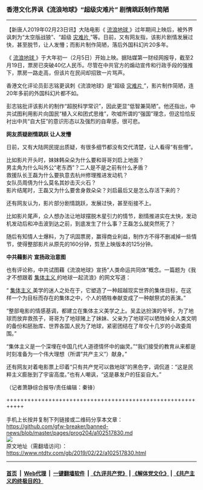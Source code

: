 ### 香港文化界讽《流浪地球》“超级灾难片” 剧情跳跃制作简陋
------------------------

<div class="post_content">
 <p>
  【新唐人2019年02月23日讯】大陆电影《
  <a href="https://www.ntdtv.com/gb/流浪地球.htm">
   流浪地球
  </a>
  》过年期间上映后，被外界讽刺为“太空版战狼”、“超级
  <a href="https://www.ntdtv.com/gb/灾难片.htm">
   灾难片
  </a>
  ”等。日前，又有网友指，该影片剧情发展过快，甚至脱节，让人发懵；而影片制作简陋，落后外国科幻片20多年。
 </p>
 <p>
  《
  <a href="https://www.ntdtv.com/gb/流浪地球.htm">
   流浪地球
  </a>
  》于大年初一（2月5日）开始上映。据陆媒第一财经网报导，截至2月19日，票房已突破40亿人民币。尽管在中共官方的煽动宣传和行政手段的强推下，票房一路走高，但该片在民间却招致一片骂声。
 </p>
 <p>
  香港文化评论员彭志铭更讽刺《流浪地球》是“超级
  <a href="https://www.ntdtv.com/gb/灾难片.htm">
   灾难片
  </a>
  ”，影片制作简陋，连20年多前的外国科幻片都不如。
 </p>
 <p>
  彭志铭批评该影片的制作“超脱科学常识”，因此更显“低智兼简陋”。他还指出，中共试图利用影片向国民“植入义和团式思维”，吹嘘所谓的“强国”理念，但这恰恰反衬出中共“自大狂”的意识形态以及强烈的自卑感，很可悲。
 </p>
 <p>
  <strong>
   网友质疑剧情跳跃 让人发懵
  </strong>
 </p>
 <p>
  日前，又有大陆网民提出质疑，有很多细节都没有交代清楚，让人看得“有些懵”。
 </p>
 <p>
  比如影片开头时，妹妹韩朵朵为什么要和哥哥刘启上地面？
  <br>
   男主角为什么叫外公“老东西”？二人是不是之前有什么矛盾？
   <br/>
   救援队长王磊为什么要执意去杭州修理推进发动机？
   <br/>
   女队员周倩为什么莫名其妙击灭火石？
   <br/>
   影片结尾时，王磊又为什么要舍身救朵朵？刘启最后又是怎么存活下来的？
  </br>
 </p>
 <p>
  还有网友认为，影片部分剧情跳跃，发展过快，甚至衔接不上。
 </p>
 <p>
  比如影片尾声，众人想办法让地球摆脱木星引力的情节，剧情推进实在太快，发动机发动后和冲击波到达之前，到底发生了什么事？王磊怎么就突然死了？
 </p>
 <p>
  随后有知情人士爆料，为了巩固票房，赢得商业利益，制作方不得不删减掉一些情节，使得整部影片从原先的160分钟，剪至上映版本的125分钟。
 </p>
 <p>
  <strong>
   中共藉影片 宣扬政治意图
  </strong>
 </p>
 <p>
  也有评论称，中共试图藉《流浪地球》宣扬“人类命运共同体”概念。一篇题为《我才不想跟着
  <a href="https://www.ntdtv.com/gb/集体主义.htm">
   集体主义
  </a>
  的地球一起流浪》的网文写道：
 </p>
 <p>
  “
  <a href="https://www.ntdtv.com/gb/集体主义.htm">
   集体主义
  </a>
  美学的迷人之处在于，它塑造了一种超越现实世界的集体目标，在这样一个为目标而存在的集体之中，个人的牺牲奉献变成了一种献祭式的表演。”
 </p>
 <p>
  “整部电影的情感基调，都建立在集体主义美学之上。吴孟达扮演的爷爷，为了地球而放弃救孩子，哥哥为了地球赌上了妹妹、父亲为了地球可以牺牲掉全人类文明的备份和胚胎库、世界各国人民为了地球，紧密团结在了年仅十几岁的小政委周围。”
 </p>
 <p>
  “集体主义是一个深埋在中国几代人道德情怀中的幽灵。”“我们接受的教育从来都是时刻准备为一个伟大理想（所谓“共产主义”）献身。”
 </p>
 <p>
  还有网友对着电影票上印着“只有共产党可以救地球”的黑色字，调侃道：“这是民粹主义膨胀到了宇宙高度。”也有人嘲讽，“这是暴发户的狂妄自大。”
 </p>
 <p>
  （记者萧静综合报导/责任编辑：秦锋）
 </p>
 <div class="single_ad">
 </div>
</div>

+++++++++++++++++++++++++++++++++++++++++++++++++++++++++++<br/><br/>
手机上长按并复制下列链接或二维码分享本文章：<br/>
https://github.com/gfw-breaker/banned-news/blob/master/pages/prog204/a102517830.md <br/>
<a href='https://github.com/gfw-breaker/banned-news/blob/master/pages/prog204/a102517830.md'><img src='https://github.com/gfw-breaker/banned-news/blob/master/pages/prog204/a102517830.md.png'/></a> <br/>
原文地址（需翻墙访问）：https://www.ntdtv.com/gb/2019/02/22/a102517830.html


------------------------
#### [首页](https://github.com/gfw-breaker/banned-news/blob/master/README.md) &nbsp;|&nbsp; [Web代理](https://github.com/labour-camp/helloworld) &nbsp;|&nbsp; [一键翻墙软件](https://github.com/gfw-breaker/nogfw/blob/master/README.md) &nbsp;| [《九评共产党》](https://github.com/gfw-breaker/9ping.md/blob/master/README.md#九评之一评共产党是什么) | [《解体党文化》](https://github.com/gfw-breaker/jtdwh.md/blob/master/README.md) | [《共产主义的终极目的》](https://github.com/gfw-breaker/gczydzjmd.md/blob/master/README.md)

